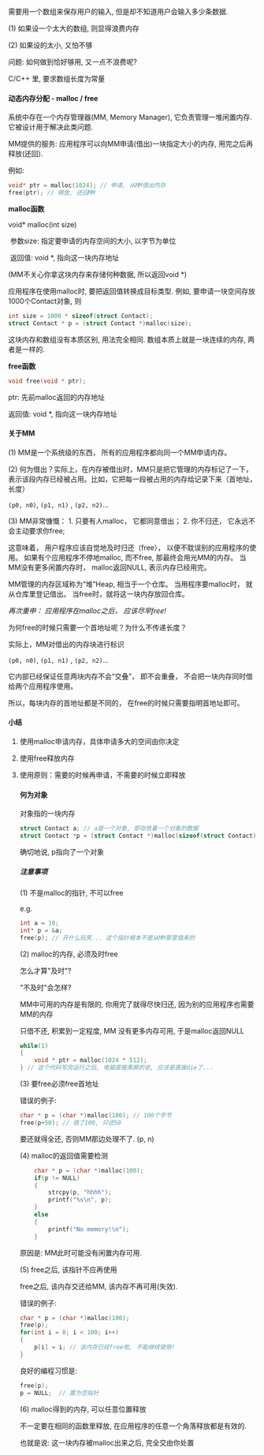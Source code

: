 需要用一个数组来保存用户的输入, 但是却不知道用户会输入多少条数据.

(1) 如果设一个太大的数组, 则显得浪费内存

(2) 如果设的太小, 又怕不够



问题: 如何做到恰好够用, 又一点不浪费呢?



C/C++ 里, 要求数组长度为常量



#### 动态内存分配 - malloc / free

系统中存在一个内存管理器(MM, Memory Manager), 它负责管理一堆闲置内存. 它被设计用于解决此类问题.

MM提供的服务: 应用程序可以向MM申请(借出)一块指定大小的内存, 用完之后再释放(还回).



例如:

```c
void* ptr = malloc(1024); // 申请, 从MM借出内存
free(ptr); // 释放, 还回MM
```



**malloc函数**

void* malloc(int size)

​	参数size: 指定要申请的内存空间的大小, 以字节为单位

​	返回值: void *,  指向这一块内存地址

(MM不关心你拿这块内存来存储何种数据, 所以返回void *)



应用程序在使用malloc时, 要把返回值转换成目标类型. 例如, 要申请一块空间存放1000个Contact对象, 则

```c
int size = 1000 * sizeof(struct Contact);
struct Contact * p = (struct Contact *)malloc(size);
```

这块内存和数组没有本质区别, 用法完全相同. 数组本质上就是一块连续的内存, 两者是一样的.



**free函数**

```c
void free(void * ptr);
```

ptr: 先前malloc返回的内存地址

返回值: void *, 指向这一块内存地址





#### 关于MM

(1) MM是一个系统级的东西， 所有的应用程序都向同一个MM申请内存。

(2) 何为借出？实际上，在内存被借出时，MM只是把它管理的内存标记了一下， 表示该段内存已经被占用。比如，它把每一段被占用的内存给记录下来（首地址， 长度）

`(p0, n0)`, `(p1, n1)` , `(p2, n2)`...

(3) MM非常慷慨： 1. 只要有人malloc， 它都同意借出； 2. 你不归还， 它永远不会主动要求你free;



这意味着， 用户程序应该自觉地及时归还（free）， 以便不耽误别的应用程序的使用。 如果有个应用程序不停地malloc, 而不free, 那最终会用光MM的内存。 当MM没有更多闲置内存时， malloc返回NULL, 表示内存已经用完。



MM管理的内存区域称为“堆”Heap, 相当于一个仓库。 当用程序要malloc时， 就从仓库里登记借出。 当free时，就将这一块内存放回仓库。



*再次重申： 应用程序在malloc之后， 应该尽早free!*



为何free的时候只需要一个首地址呢？为什么不传递长度？

实际上，MM对借出的内存块进行标识

`(p0, n0)`, `(p1, n1)` , `(p2, n2)`...

它内部已经保证任意两块内存不会“交叠”， 即不会重叠， 不会把一块内存同时借给两个应用程序使用。

所以，每块内存的首地址都是不同的， 在free的时候只需要指明首地址即可。

#### 小结

1. 使用malloc申请内存，具体申请多大的空间由你决定

2. 使用free释放内存

3. 使用原则：需要的时候再申请，不需要的时候立即释放

   
   
   
   
   
   
   
   
   #### 何为对象
   
   对象指的一块内存
   
   ```c
   struct Contact a; // a是一个对象, 即存放着一个对象的数据
   struct Contact *p = (struct Contact *)malloc(sizeof(struct Contact));
   ```
   
   确切地说, p指向了一个对象
   
   
   
   
   
   ##### 注意事项
   
   (1) 不是malloc的指针, 不可以free
   
   e.g.
   
   ```c
   int a = 10;
   int* p = &a;
   free(p); // 开什么玩笑... 这个指针根本不是从MM那里借来的
   ```
   
   
   
   (2) malloc的内存, 必须及时free
   
   怎么才算"及时"?
   
   "不及时"会怎样?
   
   
   
   MM中可用的内存是有限的, 你用完了就得尽快归还, 因为别的应用程序也需要MM的内存
   
   
   
   只借不还, 积累到一定程度, MM 没有更多内存可用, 于是malloc返回NULL
   
   
   
   ```c
   while(1)
   {
       void * ptr = malloc(1024 * 512);
   } // 这个代码写完运行之后, 电脑直接黑屏的说, 应该是直接die了...
   ```
   
   
   
   (3) 要free必须free首地址
   
   错误的例子:
   
   ```c
   char * p = (char *)malloc(100); // 100个字节
   free(p+50); // 借了100, 只还50
   ```
   
   要还就得全还, 否则MM那边处理不了. (p, n)
   
    (4) malloc的返回值需要检测
   
   ```c
       char * p = (char *)malloc(100);
       if(p != NULL)
       {
           strcpy(p, "hhhh");
           printf("%s\n", p);
       }
       else
       {
           printf("No memory!\n");
       }
   ```
   
   原因是: MM此时可能没有闲置内存可用.
   
   (5) free之后, 该指针不应再使用
   
   free之后, 该内存交还给MM, 该内存不再可用(失效).
   
   错误的例子:
   
   ```c
   char * p = (char *)malloc(100);
   free(p);
   for(int i = 0; i < 100; i++)
   {
       p[i] = i; // 该内存已经free啦, 不能继续使用!
   }
   ```
   
   良好的编程习惯是:
   
   ```c
   free(p);
   p = NULL;  // 置为空指针
   ```
   
   (6) malloc得到的内存, 可以任意位置释放
   
   不一定要在相同的函数里释放, 在应用程序的任意一个角落释放都是有效的.
   
   也就是说: 这一块内存被malloc出来之后, 完全交由你处置
   
   













